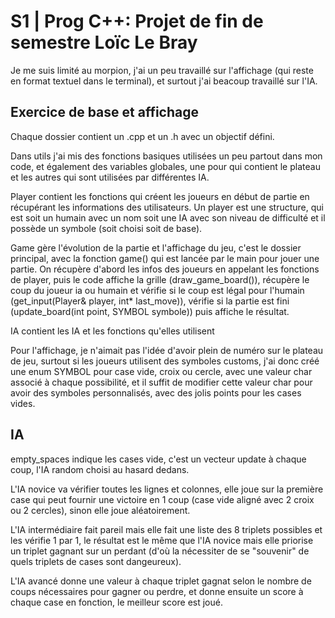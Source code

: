 # S1 | Prog C++: Projet de fin de semestre Loïc Le Bray

Je me suis limité au morpion, j'ai un peu travaillé sur l'affichage (qui reste en format textuel dans le terminal), et surtout j'ai beacoup travaillé sur l'IA.

## Exercice de base et affichage
Chaque dossier contient un .cpp et un .h avec un objectif défini.

Dans utils j'ai mis des fonctions basiques utilisées un peu partout dans mon code, et également des variables globales, une pour qui contient le plateau et les autres qui sont utilisées par différentes IA.

Player contient les fonctions qui créent les joueurs en début de partie en récupérant les informations des utilisateurs. Un player est une structure, qui est soit un humain avec un nom soit une IA avec son niveau de difficulté et il possède un symbole (soit choisi soit de base).

Game gère l'évolution de la partie et l'affichage du jeu, c'est le dossier principal, avec la fonction game() qui est lancée par le main pour jouer une partie. On récupère d'abord les infos des joueurs en appelant les fonctions de player, puis le code affiche la grille (draw_game_board()), récupère le coup du joueur ia ou humain et vérifie si le coup est légal pour l'humain (get_input(Player& player, int* last_move)), vérifie si la partie est fini (update_board(int point, SYMBOL symbole)) puis affiche le résultat.

IA contient les IA et les fonctions qu'elles utilisent

Pour l'affichage, je n'aimait pas l'idée d'avoir plein de numéro sur le plateau de jeu, surtout si les joueurs utilisent des symboles customs, j'ai donc créé une enum SYMBOL pour case vide, croix ou cercle, avec une valeur char associé à chaque possibilité, et il suffit de modifier cette valeur char pour avoir des symboles personnalisés, avec des jolis points pour les cases vides.

## IA
empty_spaces indique les cases vide, c'est un vecteur update à chaque coup, l'IA random choisi au hasard dedans.

L'IA novice va vérifier toutes les lignes et colonnes, elle joue sur la première case qui peut fournir une victoire en 1 coup (case vide aligné avec 2 croix ou 2 cercles), sinon elle joue aléatoirement.

L'IA intermédiaire fait pareil mais elle fait une liste des 8 triplets possibles et les vérifie 1 par 1, le résultat est le même que l'IA novice mais elle priorise un triplet gagnant sur un perdant (d'où la nécessiter de se "souvenir" de quels triplets de cases sont dangeureux).

L'IA avancé donne une valeur à chaque triplet gagnat selon le nombre de coups nécessaires pour gagner ou perdre, et donne ensuite un score à chaque case en fonction, le meilleur score est joué.



